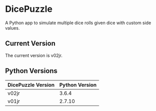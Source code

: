 # DicePuzzle
A Python app to simulate multiple dice rolls given dice with custom side values.

## Current Version
The current version is v02jr.

## Python Versions

DicePuzzle Version | Python Version
--- | ---
v02jr | 3.6.4
v01jr | 2.7.10
